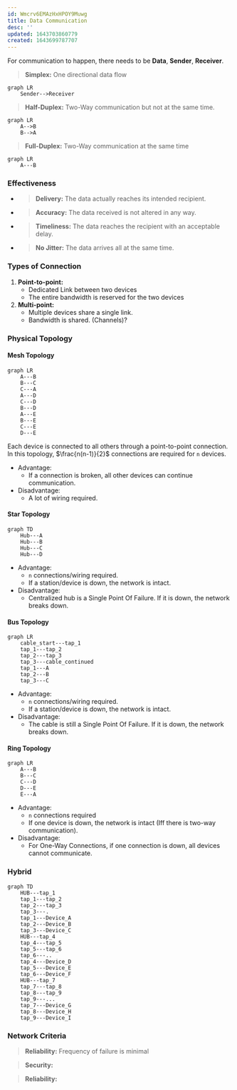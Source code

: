 ```yaml
---
id: Wmcrv6EMAzHxHPOY9Muwg
title: Data Communication
desc: ''
updated: 1643703860779
created: 1643699787707
---
```


For communication to happen, there needs to be **Data**, **Sender**, **Receiver**.

>**Simplex:** One directional data flow
```mermaid
graph LR
    Sender-->Receiver
```
>**Half-Duplex:** Two-Way communication but not at the same time.
```mermaid
graph LR
    A-->B
    B-->A
```
>**Full-Duplex:** Two-Way communication at the same time
```mermaid
graph LR
    A---B
```

### Effectiveness
- > **Delivery:** The data actually reaches its intended recipient.
- >**Accuracy:** The data received is not altered in any way.
- >**Timeliness:** The data reaches the recipient with an acceptable delay.
- >**No Jitter:** The data arrives all at the same time.

### Types of Connection
1. **Point-to-point:** 
    - Dedicated Link between two devices
    - The entire bandwidth is reserved for the two devices
1. **Multi-point:**
    - Multiple devices share a single link.
    - Bandwidth is shared. (Channels)?

### Physical Topology
#### Mesh Topology
```mermaid
graph LR
    A---B
    B---C
    C---A
    A---D
    C---D
    B---D
    A---E
    B---E
    C---E
    D---E
```
Each device is connected to all others through a point-to-point connection.
In this topology, $\frac{n(n-1)}{2}$ connections are required for `n` devices.
- Advantage:
    - If a connection is broken, all other devices can continue communication.
- Disadvantage:
    - A lot of wiring required.
#### Star Topology
```mermaid
graph TD
    Hub---A
    Hub---B
    Hub---C
    Hub---D
```
- Advantage:
    - `n` connections/wiring required.
    - If a station/device is down, the network is intact.
- Disadvantage:
    - Centralized hub is a Single Point Of Failure. If it is down, the network breaks down.
#### Bus Topology
```mermaid
graph LR
    cable_start---tap_1
    tap_1---tap_2
    tap_2---tap_3
    tap_3---cable_continued
    tap_1---A
    tap_2---B
    tap_3---C
```
- Advantage:
    - `n` connections/wiring required.
    - If a station/device is down, the network is intact.
- Disadvantage:
    - The cable is still a Single Point Of Failure. If it is down, the network breaks down.
#### Ring Topology
```mermaid
graph LR
    A---B
    B---C
    C---D
    D---E
    E---A
```
- Advantage:
    - `n` connections required
    - If one device is down, the network is intact (Iff there is two-way communication).
- Disadvantage:
    - For One-Way Connections, if one connection is down, all devices cannot communicate.

### Hybrid
```mermaid
graph TD
    HUB---tap_1
    tap_1---tap_2
    tap_2---tap_3
    tap_3---.
    tap_1---Device_A
    tap_2---Device_B
    tap_3---Device_C
    HUB---tap_4
    tap_4---tap_5
    tap_5---tap_6
    tap_6---..
    tap_4---Device_D
    tap_5---Device_E
    tap_6---Device_F
    HUB---tap_7
    tap_7---tap_8
    tap_8---tap_9
    tap_9---...
    tap_7---Device_G
    tap_8---Device_H
    tap_9---Device_I
```
### Network Criteria
>**Reliability:** Frequency of failure is minimal

>**Security:** 

>**Reliability:**
